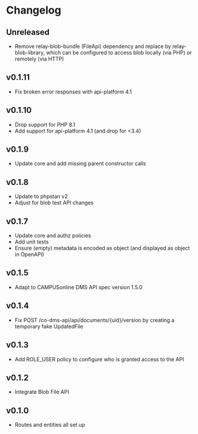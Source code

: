 # Changelog

## Unreleased

- Remove relay-blob-bundle (FileApi) dependency and replace by relay-blob-library, which can be configured to access
  blob locally (via PHP) or remotely (via HTTP)

## v0.1.11

* Fix broken error responses with api-platform 4.1

## v0.1.10

* Drop support for PHP 8.1
* Add support for api-platform 4.1 (and drop for <3.4)

## v0.1.9

* Update core and add missing parent constructor calls

## v0.1.8

* Update to phpstan v2
* Adjust for blob test API changes

## v0.1.7

* Update core and authz policies
* Add unit tests
* Ensure (empty) metadata is encoded as object (and displayed as object in OpenAPI)

## v0.1.5

* Adapt to CAMPUSonline DMS API spec version 1.5.0

## v0.1.4
 
* Fix POST /co-dms-api/api/documents/{uid}/version by creating a temporary fake UpdatedFile

## v0.1.3

* Add ROLE_USER policy to configure who is granted access to the API

## v0.1.2

* Integrate Blob File API

## v0.1.0

* Routes and entities all set up